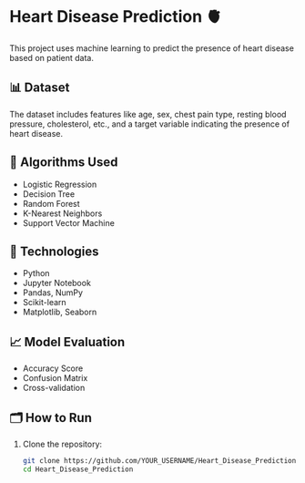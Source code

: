 # Heart Disease Prediction 🫀

This project uses machine learning to predict the presence of heart disease based on patient data.

## 📊 Dataset
The dataset includes features like age, sex, chest pain type, resting blood pressure, cholesterol, etc., and a target variable indicating the presence of heart disease.

## 🧠 Algorithms Used
- Logistic Regression
- Decision Tree
- Random Forest
- K-Nearest Neighbors
- Support Vector Machine

## 🔧 Technologies
- Python
- Jupyter Notebook
- Pandas, NumPy
- Scikit-learn
- Matplotlib, Seaborn

## 📈 Model Evaluation
- Accuracy Score
- Confusion Matrix
- Cross-validation

## 🗂️ How to Run
1. Clone the repository:
   ```bash
   git clone https://github.com/YOUR_USERNAME/Heart_Disease_Prediction.git
   cd Heart_Disease_Prediction
